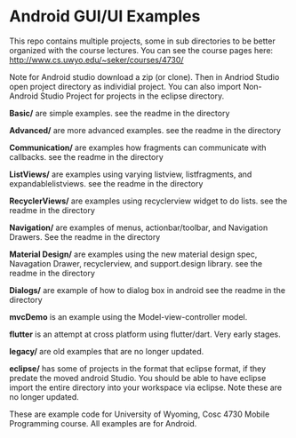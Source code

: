 Android GUI/UI Examples
===========

This repo contains multiple projects, some in sub directories to be better organized with the course lectures.  You can see the course pages here: http://www.cs.uwyo.edu/~seker/courses/4730/

Note for Android studio download a zip (or clone).  Then in Andriod Studio open project directory as individial project.  You can also import Non-Android Studio Project for projects in the eclipse directory.

<b>Basic/</b> are simple examples.  see the readme in the directory

<b>Advanced/</b> are more advanced examples.   see the readme in the directory

<b>Communication/</b> are examples how fragments can communicate with callbacks. see the readme in the directory

<b>ListViews/</b> are examples using varying listview, listfragments, and expandablelistviews.  see the readme in the directory

<b>RecyclerViews/</b> are examples using recyclerview widget to do lists.  see the readme in the directory

<b>Navigation/</b> are examples of menus, actionbar/toolbar, and Navigation Drawers.  See the readme in the directory

<b>Material Design/</b> are examples using the new material design spec, Navagation Drawer, recyclerview, and support.design library.    see the readme in the directory

<b>Dialogs/</b> are example of how to dialog box in android see the readme in the directory

<b>mvcDemo</b> is an example using the Model-view-controller model.

<b>flutter</b> is an attempt at cross platform using flutter/dart.  Very early stages.

<b>legacy/</b> are old examples that are no longer updated.  

<b>eclipse/</b>  has some of projects in the format that eclipse format, if they predate the moved android Studio.  You should be able to have eclipse import the entire directory into your workspace via eclipse.  Note these are no longer updated.


These are example code for University of Wyoming, Cosc 4730 Mobile Programming course.
All examples are for Android.
